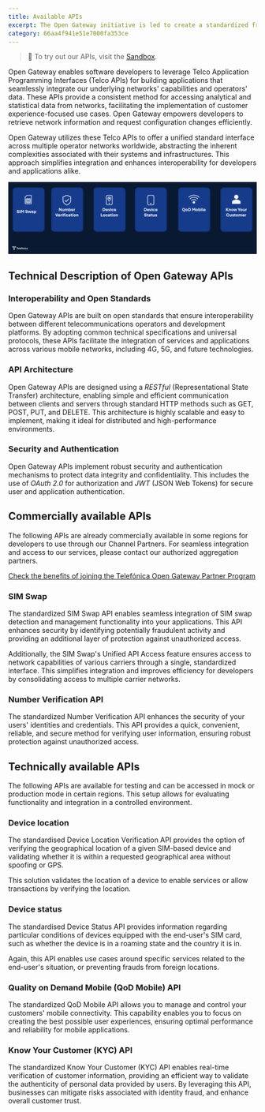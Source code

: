 ```yaml
---
title: Available APIs
excerpt: The Open Gateway initiative is led to create a standardized framework of Application Programming Interfaces (APIs) that enables simplified and universal access to advanced mobile network capabilities and associated services. Designed to promote interoperability, innovation, and operational efficiency within the digital ecosystem, Open Gateway APIs are essential for modern application development.
category: 66aa4f941e51e7000fa353ce
---
```


> 📘 To try out our APIs, visit the [Sandbox](https://opengateway.telefonica.com/developer-hub/unirse).

Open Gateway enables software developers to leverage Telco Application Programming Interfaces (Telco APIs) for building applications that seamlessly integrate our underlying networks' capabilities and operators' data. These APIs provide a consistent method for accessing analytical and statistical data from networks, facilitating the implementation of customer experience-focused use cases. Open Gateway empowers developers to retrieve network information and request configuration changes efficiently.

Open Gateway utilizes these Telco APIs to offer a unified standard interface across multiple operator networks worldwide, abstracting the inherent complexities associated with their systems and infrastructures. This approach simplifies integration and enhances interoperability for developers and applications alike.

![available_apis](https://github.com/Telefonica/opengateway-developers-website/raw/main/catalog/images/available_apis.png)

## Technical Description of Open Gateway APIs

### Interoperability and Open Standards

Open Gateway APIs are built on open standards that ensure interoperability between different telecommunications operators and development platforms. By adopting common technical specifications and universal protocols, these APIs facilitate the integration of services and applications across various mobile networks, including 4G, 5G, and future technologies.

### API Architecture

Open Gateway APIs are designed using a _RESTful_ (Representational State Transfer) architecture, enabling simple and efficient communication between clients and servers through standard HTTP methods such as GET, POST, PUT, and DELETE. This architecture is highly scalable and easy to implement, making it ideal for distributed and high-performance environments.

### Security and Authentication

Open Gateway APIs implement robust security and authentication mechanisms to protect data integrity and confidentiality. This includes the use of _OAuth 2.0_ for authorization and _JWT_ (JSON Web Tokens) for secure user and application authentication.

## Commercially available APIs

The following APIs are already commercially available in some regions for developers to use through our Channel Partners. For seamless integration and access to our services, please contact our authorized aggregation partners.

<a href="https://opengateway.telefonica.com/en/partner-program" target="_blank">Check the benefits of joining the Telefónica Open Gateway Partner Program</a>

### SIM Swap

The standardized SIM Swap API enables seamless integration of SIM swap detection and management functionality into your applications. This API enhances security by identifying potentially fraudulent activity and providing an additional layer of protection against unauthorized access.

Additionally, the SIM Swap's Unified API Access feature ensures access to network capabilities of various carriers through a single, standardized interface. This simplifies integration and improves efficiency for developers by consolidating access to multiple carrier networks.

### Number Verification API

The standardized Number Verification API enhances the security of your users' identities and credentials. This API provides a quick, convenient, reliable, and secure method for verifying user information, ensuring robust protection against unauthorized access.

## Technically available APIs

The following APIs are available for testing and can be accessed in mock or production mode in certain regions. This setup allows for evaluating functionality and integration in a controlled environment.

### Device location

The standardised Device Location Verification API provides the option of verifying the geographical location of a given SIM-based device and validating whether it is within a requested geographical area without spoofing or GPS.

This solution validates the location of a device to enable services or allow transactions by verifying the location.

### Device status

The standardised Device Status API provides information regarding particular conditions of devices equipped with the end-user's SIM card, such as whether the device is in a roaming state and the country it is in.

Again, this API enables use cases around specific services related to the end-user's situation, or preventing frauds from foreign locations.

### Quality on Demand Mobile (QoD Mobile) API

The standardized QoD Mobile API allows you to manage and control your customers' mobile connectivity. This capability enables you to focus on creating the best possible user experiences, ensuring optimal performance and reliability for mobile applications.

### Know Your Customer (KYC) API

The standardized Know Your Customer (KYC) API enables real-time verification of customer information, providing an efficient way to validate the authenticity of personal data provided by users. By leveraging this API, businesses can mitigate risks associated with identity fraud, and enhance overall customer trust.